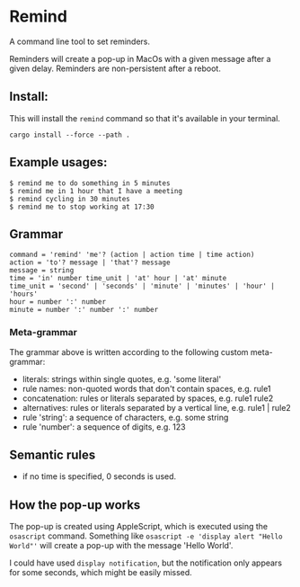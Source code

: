 
# Remind

A command line tool to set reminders.

Reminders will create a pop-up in MacOs with a given message after a given delay.
Reminders are non-persistent after a reboot.

## Install:
This will install the `remind` command so that it's available in your terminal.
```
cargo install --force --path .
```

## Example usages:
```
$ remind me to do something in 5 minutes
$ remind me in 1 hour that I have a meeting
$ remind cycling in 30 minutes
$ remind me to stop working at 17:30
```

## Grammar
```
command = 'remind' 'me'? (action | action time | time action)
action = 'to'? message | 'that'? message
message = string
time = 'in' number time_unit | 'at' hour | 'at' minute
time_unit = 'second' | 'seconds' | 'minute' | 'minutes' | 'hour' | 'hours'
hour = number ':' number
minute = number ':' number ':' number
```

### Meta-grammar
The grammar above is written according to the following custom meta-grammar:

- literals: strings within single quotes, e.g. 'some literal'
- rule names: non-quoted words that don't contain spaces, e.g. rule1
- concatenation: rules or literals separated by spaces, e.g. rule1 rule2
- alternatives: rules or literals separated by a vertical line, e.g. rule1 | rule2
- rule 'string': a sequence of characters, e.g. some string
- rule 'number': a sequence of digits, e.g. 123

## Semantic rules

- if no time is specified, 0 seconds is used.

## How the pop-up works

The pop-up is created using AppleScript, which is executed using the `osascript` command.
Something like `osascript -e 'display alert "Hello World"'` will create a pop-up with the message 'Hello World'.

I could have used `display notification`, but the notification only appears for some seconds, which might be easily missed.
